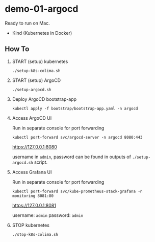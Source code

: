 # demo-01-argocd

Ready to run on Mac.

- Kind (Kubernetes in Docker)


## How To

1. START (setup) kubernetes
    ```
    ./setup-k8s-colima.sh
    ```

2. START (setup) ArgoCD

   ```
   ./setup-argocd.sh
   ```

3. Deploy ArgoCD bootstrap-app

   ```
   kubectl apply -f bootstrap/bootstrap-app.yaml -n argocd
   ```

3. Access ArgoCD UI
   
   Run in separate console for port forwarding
   ```
   kubectl port-forward svc/argocd-server -n argocd 8080:443
   ```
   https://127.0.0.1:8080

   username in `admin`, password can be found in outputs of `./setup-argocd.sh` script.

4. Access Grafana UI

   Run in separate console for port forwarding
   ```
   kubectl port-forward svc/kube-prometheus-stack-grafana -n monitoring 8081:80
   ```
   https://127.0.0.1:8081

   username: `admin`
   password: `admin`

4. STOP kubernetes
   ```
   ./stop-k8s-colima.sh
   ```

